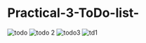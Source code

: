 # Practical-3-ToDo-list-
![todo](https://github.com/nancydharsini/Practical-3-ToDo-list-/assets/160044732/6a541bbe-7ec0-4c2e-b1dd-daad18da46e9)
![todo 2](https://github.com/nancydharsini/Practical-3-ToDo-list-/assets/160044732/7ce9c1e3-d10f-4b52-b2db-a64b94870aae)
![todo3](https://github.com/nancydharsini/Practical-3-ToDo-list-/assets/160044732/776b05da-91ee-48f7-992f-eb916a460d38)
![td1](https://github.com/nancydharsini/Practical-3-ToDo-list-/assets/160044732/652e4700-2a72-44b5-83f5-75ab1113ddbc)

